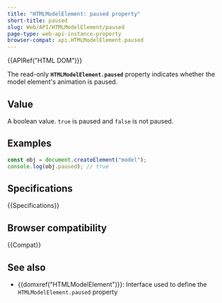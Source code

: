 ```yaml
---
title: "HTMLModelElement: paused property"
short-title: paused
slug: Web/API/HTMLModelElement/paused
page-type: web-api-instance-property
browser-compat: api.HTMLModelElement.paused
---
```


{{APIRef("HTML DOM")}}

The read-only **`HTMLModelElement.paused`** property
indicates whether the model element's animation is paused.

## Value

A boolean value. `true` is paused and `false` is not
paused.

## Examples

```js
const obj = document.createElement("model");
console.log(obj.paused); // true
```

## Specifications

{{Specifications}}

## Browser compatibility

{{Compat}}

## See also

- {{domxref("HTMLModelElement")}}: Interface used to define the `HTMLModelElement.paused` property
